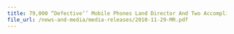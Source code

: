 ```yaml
---
title: 79,000 “Defective’’ Mobile Phones Land Director And Two Accomplices In Hot Soup
file_url: /news-and-media/media-releases/2010-11-29-MR.pdf
---
```

